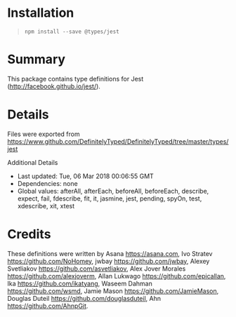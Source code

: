 # Installation
> `npm install --save @types/jest`

# Summary
This package contains type definitions for Jest (http://facebook.github.io/jest/).

# Details
Files were exported from https://www.github.com/DefinitelyTyped/DefinitelyTyped/tree/master/types/jest

Additional Details
 * Last updated: Tue, 06 Mar 2018 00:06:55 GMT
 * Dependencies: none
 * Global values: afterAll, afterEach, beforeAll, beforeEach, describe, expect, fail, fdescribe, fit, it, jasmine, jest, pending, spyOn, test, xdescribe, xit, xtest

# Credits
These definitions were written by Asana <https://asana.com>, Ivo Stratev <https://github.com/NoHomey>, jwbay <https://github.com/jwbay>, Alexey Svetliakov <https://github.com/asvetliakov>, Alex Jover Morales <https://github.com/alexjoverm>, Allan Lukwago <https://github.com/epicallan>, Ika <https://github.com/ikatyang>, Waseem Dahman <https://github.com/wsmd>, Jamie Mason <https://github.com/JamieMason>, Douglas Duteil <https://github.com/douglasduteil>, Ahn <https://github.com/AhnpGit>.
